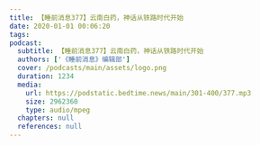 ```yaml
---
title: 【睡前消息377】云南白药，神话从铁路时代开始
date: 2020-01-01 00:06:20
tags:
podcast:
  subtitle: 【睡前消息377】云南白药，神话从铁路时代开始
  authors: ['《睡前消息》编辑部']
  cover: /podcasts/main/assets/logo.png
  duration: 1234
  media:
    url: https://podstatic.bedtime.news/main/301-400/377.mp3
    size: 2962360
    type: audio/mpeg
  chapters: null
  references: null
---
```

